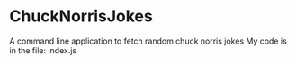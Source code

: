 # ChuckNorrisJokes
A command line application to fetch random chuck norris jokes
My code is in the file: index.js

